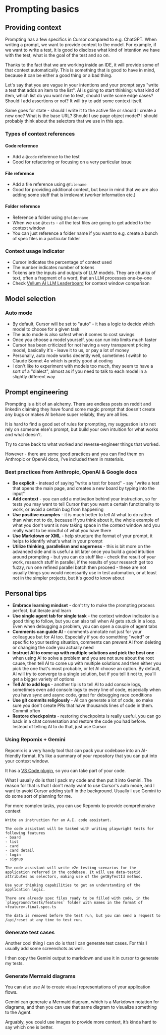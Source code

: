 # Prompting basics

## Providing context

Prompting has a few specifics in Cursor compared to e.g. ChatGPT. When writing a prompt, we want to provide context to the model. For example, if we want to write a test, it is good to disclose what kind of intention we have with the test, what is the goal of the test and so on.

Thanks to the fact that we are working inside an IDE, it will provide some of that context automatically. This is something that is good to have in mind, because it can be either a good thing or a bad thing.

Let's say that you are vague in your intentions and your prompt says "write a test that adds an item to the list". AI is going to start thinking: what kind of item, which list do you want me to test, should I write some edge cases? Should I add assertions or not? It will try to add some context itself.

Same goes for state - should I write it to the active file or should I create a new one? What is the base URL? Should I use page object model? I should probably think about the selectors that we use in this app.

### Types of context references

#### Code reference
- Add a `@code` reference to the test
- Good for refactoring or focusing on a very particular issue

#### File reference
- Add a file reference using `@filename`
- Good for providing additional context, but bear in mind that we are also adding some stuff that is irrelevant (worker information etc.)

#### Folder reference
- Reference a folder using `@foldername`
- When we use `@tests` - all the test files are going to get added to the context window
- You can just reference a folder name if you want to e.g. create a bunch of spec files in a particular folder

### Context usage indicator

- Cursor indicates the percentage of context used
- The number indicates number of tokens
- Tokens are the inputs and outputs of LLM models. They are chunks of text, often a fragment of a word, that an LLM processes one-by-one
- Check [Vellum AI LLM Leaderboard](https://www.vellum.ai/llm-leaderboard) for context window comparison

## Model selection

### Auto mode
- By default, Cursor will be set to "auto" - it has a logic to decide which model to choose for a given task
- The auto mode is also safest when it comes to cost savings
- Once you choose a model yourself, you can run into limits much faster
- Cursor has been criticized for not having a very transparent pricing model, basically it's - leave it to us, or pay a lot of money
- Personally, auto mode works decently well, sometimes I switch to Claude Sonnet 4o which is pretty good at coding
- I don't like to experiment with models too much, they seem to have a sort of a "dialect", almost as if you need to talk to each model in a slightly different way

## Prompt engineering

Prompting is a bit of an alchemy. There are endless posts on reddit and linkedin claiming they have found some magic prompt that doesn't create any bugs or makes AI behave super reliably, they are all lies.

It is hard to find a good set of rules for prompting, my suggestion is to not rely on someone else's prompt, but build your own intuition for what works and what doesn't.

Try to come back to what worked and reverse-engineer things that worked.

However - there are some good practices and you can find them on Anthropic or OpenAI docs, I've included them in materials.

### Best practices from Anthropic, OpenAI & Google docs

- **Be explicit** - instead of saying "write a test for board" - say "write a test that opens the main page, and creates a new board by typing into the input"
- **Add context** - you can add a motivation behind your instruction, so for tests you may want to tell Cursor that you want a certain functionality to work, or avoid a certain bug from happening
- **Use positive examples** - it is much better to tell AI what to do rather than what not to do, because if you think about it, the whole example of what you don't want is now taking space in the context window and you really want to be mindful of what you have there
- **Use Markdown or XML** - help structure the format of your prompt, it helps to identify what's what in your prompt
- **Utilize thinking, parallelism and eagerness** - this is bit more on the advanced side and is useful a bit later once you build a good intuition around prompting - but you can do stuff like - check the result of your work, research stuff in parallel, if the results of your research get too fuzzy, run one refined parallel batch then proceed - these are not usually things you would necessarily use in test automation, or at least not in the simpler projects, but it's good to know about

## Personal tips

- **Embrace learning mindset** - don't try to make the prompting process perfect, but iterate and learn
- **Use single agent tab for single task** - the context window indicator is a good thing to follow, but you can also tell when AI gets stuck in a loop. Even when debugging a problem, you can open a couple of agent tabs
- **Comments can guide AI** - comments annotate not just for your colleagues but for AI too. Especially if you do something "weird" or specific to your testing situation, comments can prevent AI from deleting or changing the code you actually need
- **Instruct AI to come up with multiple solutions and pick the best one** - when using AI to solve a problem and you are not sure about the root cause, then tell AI to come up with multiple solutions and then either you pick the one that's most probable, or let AI choose an option. By default, AI will try to converge to a single solution, but if you tell it not to, you'll get a bigger variety of options
- **Tell AI to add logs** - another tip is to tell AI to add console logs, sometimes even add console logs to every line of code, especially when you have sync and async code, great for debugging race conditions
- **Use git commits religiously** - AI can generate a lot of code, so make sure you don't create PRs that have thousands lines of code in them. Commit often
- **Restore checkpoints** - restoring checkpoints is really useful, you can go back in a chat conversation and restore the code you had before. Instead of telling AI to do that, just use Cursor

### Using Repomix + Gemini
Repomix is a very handy tool that can pack your codebase into an AI-friendly format. It's like a summary of your repository that you can put into your context window.

It has a [VS Code plugin](https://marketplace.visualstudio.com/items?itemName=DorianMassoulier.repomix-runner), so you can take part of your code.

What I usually do is that I pack my code and then put it into Gemini. The reason for that is that I don't really want to use Cursor's auto mode, and I want to avoid Cursor adding stuff in the background. Usually I use Gemini to do some sort of planning for me.

For more complex tasks, you can use Repomix to provide comprehensive context

```
Write an instruction for an A.I. code assistant.

The code assistant will be tasked with writing playwright tests for following features
- board
- list
- card
- card detail
- login
- signup

The code assistant will write e2e testing scenarios for the application referred in the codebase. It will use data-testid attributes as selectors, making use of the getByTestId method.

Use your thinking capabilities to get an understanding of the application logic.

There are already spec files ready to be filled with code, in the `playground/tests/features` folder with names in the format of <feature>.final.spec.ts

The data is removed before the test run, but you can send a request to /api/reset at any time to test run.
```

### Generate test cases
Another cool thing I can do is that I can generate test cases. For this I usually add some screenshots as well.

I then copy the Gemini output to markdown and use it in cursor to generate my tests.

### Generate Mermaid diagrams
You can also use AI to create visual representations of your application flows.

Gemini can generate a Mermaid diagram, which is a Markdown notation for diagrams, and then you can use that same diagram to visualize something to the Agent.

Arguably, you could use images to provide more context, it’s kinda hard to say which one is better.
